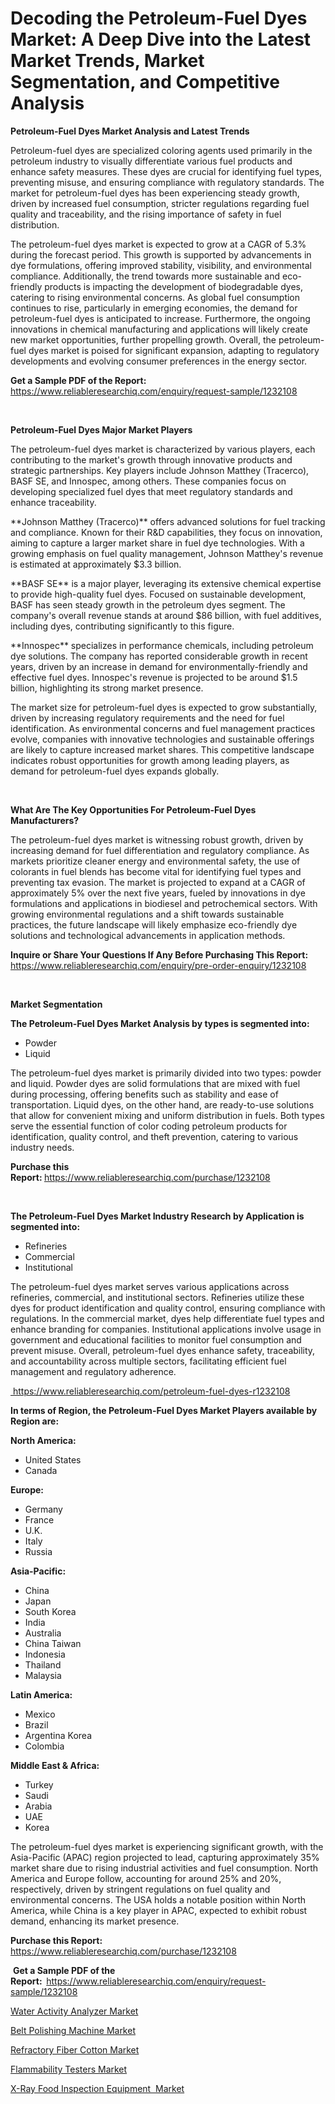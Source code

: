 <p><h1>Decoding the Petroleum-Fuel Dyes Market: A Deep Dive into the Latest Market Trends, Market Segmentation, and Competitive Analysis</h1></p><p><strong>Petroleum-Fuel Dyes Market Analysis and Latest Trends</strong></p>
<p><p>Petroleum-fuel dyes are specialized coloring agents used primarily in the petroleum industry to visually differentiate various fuel products and enhance safety measures. These dyes are crucial for identifying fuel types, preventing misuse, and ensuring compliance with regulatory standards. The market for petroleum-fuel dyes has been experiencing steady growth, driven by increased fuel consumption, stricter regulations regarding fuel quality and traceability, and the rising importance of safety in fuel distribution.</p><p>The petroleum-fuel dyes market is expected to grow at a CAGR of 5.3% during the forecast period. This growth is supported by advancements in dye formulations, offering improved stability, visibility, and environmental compliance. Additionally, the trend towards more sustainable and eco-friendly products is impacting the development of biodegradable dyes, catering to rising environmental concerns. As global fuel consumption continues to rise, particularly in emerging economies, the demand for petroleum-fuel dyes is anticipated to increase. Furthermore, the ongoing innovations in chemical manufacturing and applications will likely create new market opportunities, further propelling growth. Overall, the petroleum-fuel dyes market is poised for significant expansion, adapting to regulatory developments and evolving consumer preferences in the energy sector.</p></p>
<p><strong>Get a Sample PDF of the Report:&nbsp;</strong> <a href="https://www.reliableresearchiq.com/enquiry/request-sample/1232108?utm_campaign=2244&utm_medium=2&utm_source=Github&utm_content=ia&utm_term=02022025&utm_id=petroleum-fuel-dyes">https://www.reliableresearchiq.com/enquiry/request-sample/1232108</a></p>
<p>&nbsp;</p>
<p><strong>Petroleum-Fuel Dyes Major Market Players</strong></p>
<p><p>The petroleum-fuel dyes market is characterized by various players, each contributing to the market's growth through innovative products and strategic partnerships. Key players include Johnson Matthey (Tracerco), BASF SE, and Innospec, among others. These companies focus on developing specialized fuel dyes that meet regulatory standards and enhance traceability.</p><p>**Johnson Matthey (Tracerco)** offers advanced solutions for fuel tracking and compliance. Known for their R&D capabilities, they focus on innovation, aiming to capture a larger market share in fuel dye technologies. With a growing emphasis on fuel quality management, Johnson Matthey's revenue is estimated at approximately $3.3 billion.</p><p>**BASF SE** is a major player, leveraging its extensive chemical expertise to provide high-quality fuel dyes. Focused on sustainable development, BASF has seen steady growth in the petroleum dyes segment. The company's overall revenue stands at around $86 billion, with fuel additives, including dyes, contributing significantly to this figure.</p><p>**Innospec** specializes in performance chemicals, including petroleum dye solutions. The company has reported considerable growth in recent years, driven by an increase in demand for environmentally-friendly and effective fuel dyes. Innospec's revenue is projected to be around $1.5 billion, highlighting its strong market presence.</p><p>The market size for petroleum-fuel dyes is expected to grow substantially, driven by increasing regulatory requirements and the need for fuel identification. As environmental concerns and fuel management practices evolve, companies with innovative technologies and sustainable offerings are likely to capture increased market shares. This competitive landscape indicates robust opportunities for growth among leading players, as demand for petroleum-fuel dyes expands globally.</p></p>
<p>&nbsp;</p>
<p><strong>What Are The Key Opportunities For Petroleum-Fuel Dyes Manufacturers?</strong></p>
<p><p>The petroleum-fuel dyes market is witnessing robust growth, driven by increasing demand for fuel differentiation and regulatory compliance. As markets prioritize cleaner energy and environmental safety, the use of colorants in fuel blends has become vital for identifying fuel types and preventing tax evasion. The market is projected to expand at a CAGR of approximately 5% over the next five years, fueled by innovations in dye formulations and applications in biodiesel and petrochemical sectors. With growing environmental regulations and a shift towards sustainable practices, the future landscape will likely emphasize eco-friendly dye solutions and technological advancements in application methods.</p></p>
<p><strong>Inquire or Share Your Questions If Any Before Purchasing This Report:</strong> <a href="https://www.reliableresearchiq.com/enquiry/pre-order-enquiry/1232108?utm_campaign=2244&utm_medium=2&utm_source=Github&utm_content=ia&utm_term=02022025&utm_id=petroleum-fuel-dyes">https://www.reliableresearchiq.com/enquiry/pre-order-enquiry/1232108</a></p>
<p>&nbsp;</p>
<p><strong>Market Segmentation</strong></p>
<p><strong>The Petroleum-Fuel Dyes Market Analysis by types is segmented into:</strong></p>
<p><ul><li>Powder</li><li>Liquid</li></ul></p>
<p><p>The petroleum-fuel dyes market is primarily divided into two types: powder and liquid. Powder dyes are solid formulations that are mixed with fuel during processing, offering benefits such as stability and ease of transportation. Liquid dyes, on the other hand, are ready-to-use solutions that allow for convenient mixing and uniform distribution in fuels. Both types serve the essential function of color coding petroleum products for identification, quality control, and theft prevention, catering to various industry needs.</p></p>
<p><strong>Purchase this Report:&nbsp;</strong><a href="https://www.reliableresearchiq.com/purchase/1232108?utm_campaign=2244&utm_medium=2&utm_source=Github&utm_content=ia&utm_term=02022025&utm_id=petroleum-fuel-dyes">https://www.reliableresearchiq.com/purchase/1232108</a></p>
<p>&nbsp;</p>
<p><strong>The Petroleum-Fuel Dyes Market Industry Research by Application is segmented into:</strong></p>
<p><ul><li>Refineries</li><li>Commercial</li><li>Institutional</li></ul></p>
<p><p>The petroleum-fuel dyes market serves various applications across refineries, commercial, and institutional sectors. Refineries utilize these dyes for product identification and quality control, ensuring compliance with regulations. In the commercial market, dyes help differentiate fuel types and enhance branding for companies. Institutional applications involve usage in government and educational facilities to monitor fuel consumption and prevent misuse. Overall, petroleum-fuel dyes enhance safety, traceability, and accountability across multiple sectors, facilitating efficient fuel management and regulatory adherence.</p></p>
<p><a href="https://www.reliableresearchiq.com/petroleum-fuel-dyes-r1232108?utm_campaign=2244&utm_medium=2&utm_source=Github&utm_content=ia&utm_term=02022025&utm_id=petroleum-fuel-dyes">&nbsp;https://www.reliableresearchiq.com/petroleum-fuel-dyes-r1232108</a></p>
<p><strong>In terms of Region, the Petroleum-Fuel Dyes Market Players available by Region are:</strong></p>
<p>
    <p> <strong> North America: </strong>
        <ul>
            <li>United States</li>
            <li>Canada</li>
        </ul>
        </p> 
    <p> <strong> Europe: </strong>
        <ul>
            <li>Germany</li>
            <li>France</li>
            <li>U.K.</li>
            <li>Italy</li>
            <li>Russia</li>
        </ul>
        </p> 
    <p> <strong> Asia-Pacific: </strong>
        <ul>
            <li>China</li>
            <li>Japan</li>
            <li>South Korea</li>
            <li>India</li>
            <li>Australia</li>
            <li>China Taiwan</li>
            <li>Indonesia</li>
            <li>Thailand</li>
            <li>Malaysia</li>
        </ul>
        </p> 
    <p> <strong> Latin America: </strong>
        <ul>
            <li>Mexico</li>
            <li>Brazil</li>
            <li>Argentina Korea</li>
            <li>Colombia</li>
        </ul>
        </p> 
    <p> <strong> Middle East & Africa: </strong>
        <ul>
            <li>Turkey</li>
            <li>Saudi</li>
            <li>Arabia</li>
            <li>UAE</li>
            <li>Korea</li>
        </ul>
    </p>
    </p>
<p><p>The petroleum-fuel dyes market is experiencing significant growth, with the Asia-Pacific (APAC) region projected to lead, capturing approximately 35% market share due to rising industrial activities and fuel consumption. North America and Europe follow, accounting for around 25% and 20%, respectively, driven by stringent regulations on fuel quality and environmental concerns. The USA holds a notable position within North America, while China is a key player in APAC, expected to exhibit robust demand, enhancing its market presence.</p></p>
<p><strong>Purchase this Report: </strong><a href="https://www.reliableresearchiq.com/purchase/1232108?utm_campaign=2244&utm_medium=2&utm_source=Github&utm_content=ia&utm_term=02022025&utm_id=petroleum-fuel-dyes">https://www.reliableresearchiq.com/purchase/1232108</a></p>
<p>&nbsp;<strong>Get a Sample PDF of the Report:&nbsp;&nbsp;</strong><a href="https://www.reliableresearchiq.com/enquiry/request-sample/1232108?utm_campaign=2244&utm_medium=2&utm_source=Github&utm_content=ia&utm_term=02022025&utm_id=petroleum-fuel-dyes">https://www.reliableresearchiq.com/enquiry/request-sample/1232108</a></p>
<p><strong></strong></p>
<p><p><a href="https://www.linkedin.com/pulse/explore-water-activity-analyzer-markets-growth-trajectory-fdnlf?utm_campaign=2244&utm_medium=2&utm_source=Github&utm_content=ia&utm_term=02022025&utm_id=petroleum-fuel-dyes">Water Activity Analyzer Market</a></p><p><a href="https://www.linkedin.com/pulse/belt-polishing-machine-market-segmentation-applications-bchof?utm_campaign=2244&utm_medium=2&utm_source=Github&utm_content=ia&utm_term=02022025&utm_id=petroleum-fuel-dyes">Belt Polishing Machine Market</a></p><p><a href="https://github.com/klindsey95/Market-Research-Report-List-1/blob/main/refractory-fiber-cotton-market.md?utm_campaign=2244&utm_medium=2&utm_source=Github&utm_content=ia&utm_term=02022025&utm_id=petroleum-fuel-dyes">Refractory Fiber Cotton Market</a></p><p><a href="https://www.linkedin.com/pulse/comprehensive-report-flammability-testers-market-2025-2032-unesf?utm_campaign=2244&utm_medium=2&utm_source=Github&utm_content=ia&utm_term=02022025&utm_id=petroleum-fuel-dyes">Flammability Testers Market</a></p><p><a href="https://www.linkedin.com/pulse/forecast-of59-cagr-study-x-ray-food-inspection-equipment-vsy6f?utm_campaign=2244&utm_medium=2&utm_source=Github&utm_content=ia&utm_term=02022025&utm_id=petroleum-fuel-dyes">X-Ray Food Inspection Equipment  Market</a></p></p>